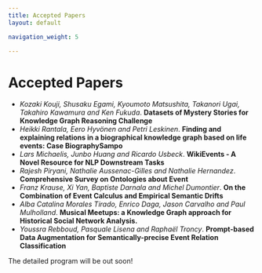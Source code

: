 ```yaml
---
title: Accepted Papers
layout: default

navigation_weight: 5

---
```


# Accepted Papers

- _Kozaki Kouji, Shusaku Egami, Kyoumoto Matsushita, Takanori Ugai, Takahiro Kawamura and Ken Fukuda_.
  **Datasets of Mystery Stories for Knowledge Graph Reasoning Challenge**	
- _Heikki Rantala, Eero Hyvönen and Petri Leskinen_. **Finding and explaining relations in a biographical knowledge graph based on life events: Case BiographySampo**
- _Lars Michaelis, Junbo Huang and Ricardo Usbeck_. **WikiEvents - A Novel Resource for NLP Downstream Tasks**
- _Rajesh Piryani, Nathalie Aussenac-Gilles and Nathalie Hernandez_. **Comprehensive Survey on Ontologies about Event**
- _Franz Krause, Xi Yan, Baptiste Darnala and Michel Dumontier_. **On the Combination of Event Calculus and Empirical Semantic Drifts**
- _Alba Catalina Morales Tirado, Enrico Daga, Jason Carvalho and Paul Mulholland_. **Musical Meetups: a Knowledge Graph approach for Historical Social Network Analysis.**
- _Youssra Rebboud, Pasquale Lisena and Raphaël Troncy_. **Prompt-based Data Augmentation for Semantically-precise Event Relation Classification**

The detailed program will be out soon!